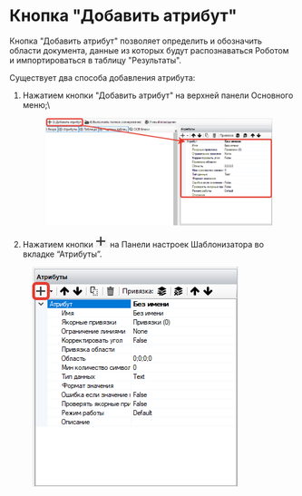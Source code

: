 # Кнопка "Добавить атрибут"

Кнопка "Добавить атрибут" позволяет определить и обозначить области документа, данные из которых будут распознаваться Роботом и импортироваться в таблицу "Результаты".

Существует два способа добавления атрибута:

1.  Нажатием кнопки "Добавить атрибут" на верхней панели Основного меню;\


    <figure><img src="../../../.gitbook/assets/image (101).png" alt=""><figcaption></figcaption></figure>
2. Нажатием кнопки ![](<../../../.gitbook/assets/image (104).png>) на Панели настроек Шаблонизатора во вкладке “Атрибуты”.

<figure><img src="../../../.gitbook/assets/image (103).png" alt=""><figcaption></figcaption></figure>
